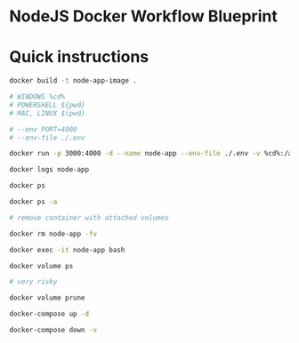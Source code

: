 # NodeJS Docker Workflow Blueprint

# Quick instructions
```bash
docker build -t node-app-image .
```

```bash
# WINDOWS %cd%
# POWERSHELL ${pwd}
# MAC, LINUX $(pwd)

# --env PORT=4000
# --env-file ./.env

docker run -p 3000:4000 -d --name node-app --env-file ./.env -v %cd%:/app:ro -v /app/node_modules node-app-image
```

```bash
docker logs node-app
```

```bash
docker ps
```

```bash
docker ps -a
```

```bash
# remove container with attached volumes

docker rm node-app -fv
```

```bash
docker exec -it node-app bash
```

```bash
docker volume ps
```

```bash
# very risky

docker volume prune
```

```bash
docker-compose up -d
```

```bash
docker-compose down -v
```